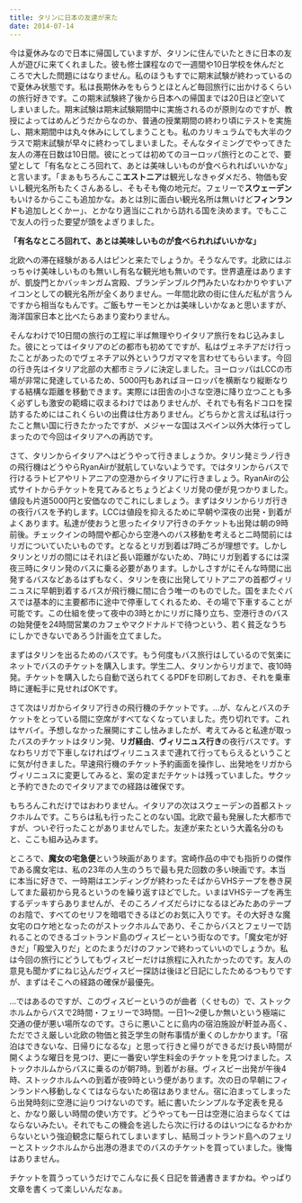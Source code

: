 ```yaml
---
title: タリンに日本の友達が来た
date: 2014-07-14
---
```


今は夏休みなので日本に帰国していますが、タリンに住んでいたときに日本の友人が遊びに来てくれました。彼も修士課程なので一週間や10日学校を休んだところで大した問題にはなりません。私のほうもすでに期末試験が終わっているので夏休み状態です。私は長期休みをもらうとほとんど毎回旅行に出かけるくらいの旅行好きです。この期末試験終了後から日本への帰国までは20日ほど空いてしまいました。期末試験は期末試験期間中に実施されるのが原則なのですが、教授によってはめんどうだからなのか、普通の授業期間の終わり頃にテストを実施し、期末期間中は丸々休みにしてしまうことも。私のカリキュラムでも大半のクラスで期末試験が早々に終わってしまいました。そんなタイミングでやってきた友人の滞在日数は10日間。彼にとっては初めてのヨーロッパ旅行とのことで、要望として「有名なところ回れて、あとは美味しいものが食べられればいいかな」と言います。「まぁもちろんここ**エストニア**は観光しなきゃダメだろ、物価も安いし観光名所もたくさんあるし、そもそも俺の地元だ。フェリーで**スウェーデン**もいけるからここも追加かな。あとは別に面白い観光名所は無いけど**フィンランド**も追加しとくかー」、とかなり適当にこれから訪れる国を決めます。でもここで友人の行った要望が頭をよぎりました。

**「有名なところ回れて、あとは美味しいものが食べられればいいかな」**

北欧への滞在経験がある人はピンと来たでしょうか。そうなんです。北欧にはぶっちゃけ美味しいものも無いし有名な観光地も無いのです。世界遺産はありますが、凱旋門とかバッキンガム宮殿、ブランデンブルク門みたいなわかりやすいアイコンとしての観光名所が全くありません。一年間北欧の街に住んだ私が言うんですから相当なもんです。ご飯もサーモンとかは美味しいかなぁと思いますが、海洋国家日本と比べたらあまり変わりません。

そんなわけで10日間の旅行の工程に半ば無理やりイタリア旅行をねじ込みました。彼にとってはイタリアのどの都市も初めてですが、私はヴェネチアだけ行ったことがあったのでヴェネチア以外というワガママを言わせてもらいます。今回の行き先はイタリア北部の大都市ミラノに決定しました。ヨーロッパはLCCの市場が非常に発達しているため、5000円もあればヨーロッパを横断なり縦断なりする結構な距離を移動できます。実際には田舎の小さな空港に降り立つことも多く必ずしも激安の範疇に収まるわけではありませんが、それでも有名ドコロを探訪するためにはこれくらいの出費は仕方ありません。どちらかと言えば私は行ったこと無い国に行きたかったですが、メジャーな国はスペイン以外大体行ってしまったので今回はイタリアへの再訪です。

さて、タリンからイタリアへはどうやって行きましょうか。タリン発ミラノ行きの飛行機はどうやらRyanAirが就航していないようです。ではタリンからバスで行けるラトビアやリトアニアの空港からイタリアに行きましょう。RyanAirの公式サイトからチケットを見てみるとちょうどよくリガ発の便が見つかりました。値段も片道5000円と安価なのでこれにしましょう。まずはタリンからリガ行きの夜行バスを予約します。LCCは値段を抑えるために早朝や深夜の出発・到着がよくあります。私達が使おうと思ったイタリア行きのチケットも出発は朝の9時前後。チェックインの時間や都心から空港へのバス移動を考えると二時間前にはリガについていたいものです。となるとリガ到着は7時ごろが理想です。しかしタリンとリガの間にはそれほど長い距離がないため、7時にリガ到着するには深夜三時にタリン発のバスに乗る必要があります。しかしさすがにそんな時間に出発するバスなどあるはずもなく、タリンを夜に出発してリトアニアの首都ヴィリニュスに早朝到着するバスが飛行機に間に合う唯一のものでした。国をまたぐバスでは基本的に主要都市に途中で停車してくれるため、その場で下車することが可能です。この仕組を使って夜中の3時とかにリガに降り立ち、空港行きのバスの始発便を24時間営業のカフェやマクドナルドで待つという、若く貧乏なうちにしかできないであろう計画を立てました。

まずはタリンを出るためのバスです。もう何度もバス旅行はしているので気楽にネットでバスのチケットを購入します。学生二人、タリンからリガまで、夜10時発。チケットを購入したら自動で送られてくるPDFを印刷しておき、それを乗車時に運転手に見せればOKです。

さて次はリガからイタリア行きの飛行機のチケットです。…が、なんとバスのチケットをとっている間に空席がすべてなくなっていました。売り切れです。これはヤバイ。予想しなかった展開にすこし怯みましたが、考えてみると私達が取ったバスのチケットはタリン発、**リガ経由**、**ヴィリニュス行き**の夜行バスです。すなわちリガで下車しなければヴィリニュスまで連れて行ってもらえるということに気が付きました。早速飛行機のチケット予約画面を操作し、出発地をリガからヴィリニュスに変更してみると、案の定まだチケットは残っていました。サクッと予約できたのでイタリアまでの経路は確保です。

もちろんこれだけではおわりません。イタリアの次はスウェーデンの首都ストックホルムです。こちらは私も行ったことのない国。北欧で最も発展した大都市ですが、ついぞ行ったことがありませんでした。友達が来たという大義名分のもと、ここも組み込みます。

ところで、**魔女の宅急便**という映画があります。宮崎作品の中でも指折りの傑作である魔女宅は、私の23年の人生のうちで最も見た回数の多い映画です。本当に本当に好きで、一時期はエンディングが終わったそばからVHSテープを巻き戻してまた最初から見るというのを繰り返すほどでした。いまはVHSテープを再生するデッキすらありませんが、そのころノイズだらけになるほどみたあのテープのお陰で、すべてのセリフを暗唱できるほどのお気に入りです。その大好きな魔女宅のロケ地となったのがストックホルムであり、そこからバスとフェリーで訪れることのできるゴットランド島のヴィスビーという街なのです。「魔女宅が好きだ」「殿堂入りだ」とのたまうだけのファンで終わっていいのでしょうか。私は今回の旅行にどうしてもヴィスビーだけは旅程に入れたかったのです。友人の意見も聞かずにねじ込んだヴィスビー探訪は後ほど日記にしたためるつもりですが、まずはそこへの経路の確保が最優先。

…ではあるのですが、このヴィスビーというのが曲者（くせもの）で、ストックホルムからバスで2時間・フェリーで3時間。一日1〜2便しか無いという極端に交通の便が悪い場所なのです。さらに悪いことに島内の宿泊施設が軒並み高く、ただでさえ厳しい北欧の物価と貧乏学生の財布事情が重くのしかかります。「宿泊はできないな、日帰りになるな」と思って行きと帰りができるだけ長い時間が開くような曜日を見つけ、更に一番安い学生料金のチケットを見つけました。ストックホルムからバスに乗るのが朝7時。到着がお昼。ヴィスビー出発が午後4時、ストックホルムへの到着が夜9時という便があります。次の日の早朝にフィンランドへ移動しなくてはならないため宿はありません。宿に泊まってしまったら出発時刻に空港に辿りつけないのです。紙に書いたシンプルな予定表を見ると、かなり厳しい時間の使い方です。どうやっても一日は空港に泊まらなくてはならないみたい。それでもこの機会を逃したら次に行けるのはいつになるかわからないという強迫観念に駆られてしまいますし、結局ゴットランド島へのフェリーとストックホルムから出港の港までのバスのチケットを買っていました。後悔はありません。

チケットを買うっていうだけでこんなに長く日記を普通書きますかね。やっぱり文章を書くって楽しいんだなぁ。
